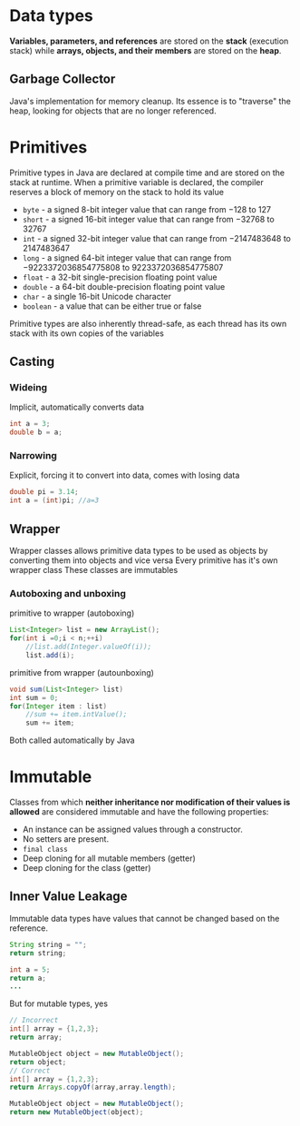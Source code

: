 # Data types
**Variables, parameters, and references** are stored on the **stack** (execution stack) while **arrays, objects, and their members** are stored on the **heap**.
## Garbage Collector
Java's implementation for memory cleanup. Its essence is to "traverse" the heap, looking for objects that are no longer referenced.
# Primitives
Primitive types in Java are declared at compile time and are stored on the stack at runtime. When a primitive variable is declared, the compiler reserves a block of memory on the stack to hold its value

* `byte` - a signed 8-bit integer value that can range from $-128$ to $127$
* `short` - a signed 16-bit integer value that can range from $-32768$ to $32767$
* `int` - a signed 32-bit integer value that can range from $-2147483648$ to $2147483647$
* `long` - a signed $64$-bit integer value that can range from $-9223372036854775808$ to $9223372036854775807$
* `float` - a $32$-bit single-precision floating point value
* `double` - a $64$-bit double-precision floating point value
* `char` - a single $16$-bit Unicode character
* `boolean` - a value that can be either true or false

Primitive types are also inherently thread-safe, as each thread has its own stack with its own copies of the variables
## Casting
### Wideing
Implicit, automatically converts data
```java
int a = 3;
double b = a;
```
### Narrowing
Explicit, forcing it to convert into data, comes with losing data
```java
double pi = 3.14;
int a = (int)pi; //a=3
```
## Wrapper
Wrapper classes allows primitive data types to be used as objects by converting them into objects and vice versa
Every primitive has it's own wrapper class
These classes are immutables
### Autoboxing and unboxing
primitive to wrapper (autoboxing)
```java
List<Integer> list = new ArrayList();
for(int i =0;i < n;++i)
	//list.add(Integer.valueOf(i));
	list.add(i);
```
primitive from wrapper (autounboxing)
```java
void sum(List<Integer> list)
int sum = 0;
for(Integer item : list)
	//sum += item.intValue();
	sum += item;
```
Both called automatically by Java
# Immutable
Classes from which **neither inheritance nor modification of their values is allowed** are considered immutable and have the following properties:

-   An instance can be assigned values through a constructor.
-   No setters are present.
-   `final class`
-   Deep cloning for all mutable members (getter)
-   Deep cloning for the class (getter)
## Inner Value Leakage
Immutable data types have values that cannot be changed based on the reference.
```java
String string = "";
return string;

int a = 5;
return a;
...
```
But for mutable types, yes
```java
// Incorrect
int[] array = {1,2,3};
return array;

MutableObject object = new MutableObject();
return object;
// Correct
int[] array = {1,2,3};
return Arrays.copyOf(array,array.length);

MutableObject object = new MutableObject();
return new MutableObject(object);
```
<!--stackedit_data:
eyJoaXN0b3J5IjpbLTExMDIyMTA3MDZdfQ==
-->